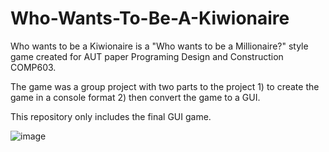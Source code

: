 # Who-Wants-To-Be-A-Kiwionaire

Who wants to be a Kiwionaire is a "Who wants to be a Millionaire?" style game created for AUT paper Programing Design and Construction COMP603.

The game was a group project with two parts to the project 1) to create the game in a console format 2) then convert the game to a GUI.

This repository only includes the final GUI game. 

![image](https://user-images.githubusercontent.com/78883365/132490095-e48a765d-dcc8-45cd-8ff0-8911e87738e9.png)

